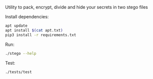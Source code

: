 Utility to pack, encrypt, divide and hide your secrets in two stego files

Install dependencies:
```bash
apt update
apt install $(cat apt.txt)
pip3 install -r requirements.txt
```

Run:
```bash
./stego --help
```

Test:
```bash
./tests/test
```
